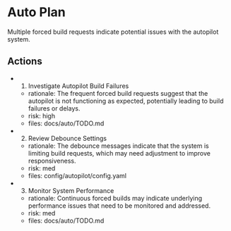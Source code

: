 # Auto Plan

Multiple forced build requests indicate potential issues with the autopilot system.

## Actions
- 1. Investigate Autopilot Build Failures
  - rationale: The frequent forced build requests suggest that the autopilot is not functioning as expected, potentially leading to build failures or delays.
  - risk: high
  - files: docs/auto/TODO.md
- 2. Review Debounce Settings
  - rationale: The debounce messages indicate that the system is limiting build requests, which may need adjustment to improve responsiveness.
  - risk: med
  - files: config/autopilot/config.yaml
- 3. Monitor System Performance
  - rationale: Continuous forced builds may indicate underlying performance issues that need to be monitored and addressed.
  - risk: med
  - files: docs/auto/TODO.md
